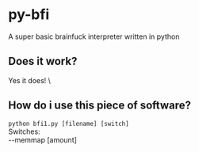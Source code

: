 # py-bfi
 A super basic brainfuck interpreter written in python
## Does it work?
Yes it does! \
## How do i use this piece of software?
 ```python bfi1.py [filename] [switch]```\
 Switches: \
 --memmap \[amount\]
 